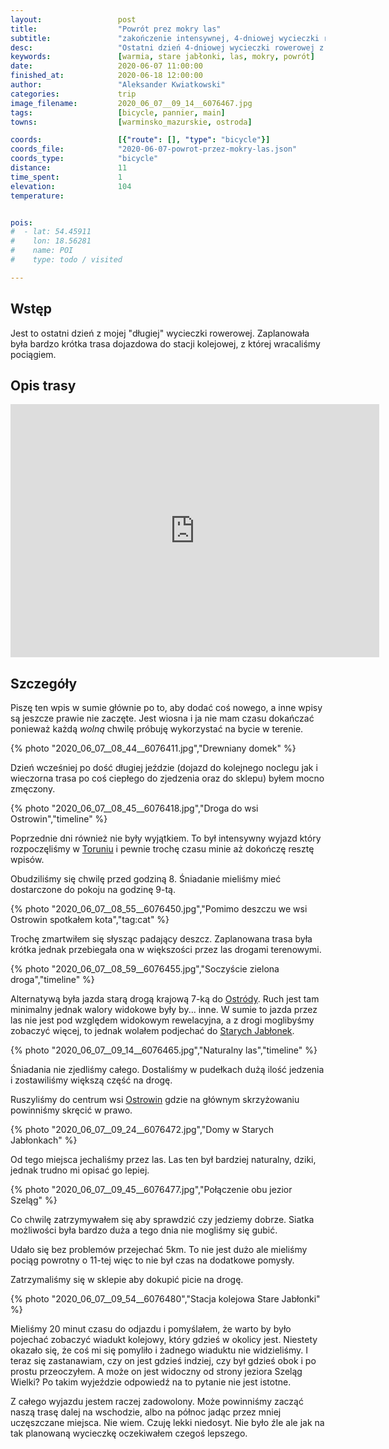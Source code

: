 ```yaml
---
layout:                 post
title:                  "Powrót prez mokry las"
subtitle:               "zakończenie intensywnej, 4-dniowej wycieczki rowerowej, dojazd do Starych Jabłonek"
desc:                   "Ostatni dzień 4-dniowej wycieczki rowerowej z Torunia. Tego dnia przejechaliśmy tylko przez las do Starych Jabłonek mając nadzieję, że kiedyś dalej na wschód z tego miejsca będziemy jechać rowerami."
keywords:               [warmia, stare jabłonki, las, mokry, powrót]
date:                   2020-06-07 11:00:00
finished_at:            2020-06-18 12:00:00
author:                 "Aleksander Kwiatkowski"
categories:             trip
image_filename:         2020_06_07__09_14__6076467.jpg
tags:                   [bicycle, pannier, main]
towns:                  [warminsko_mazurskie, ostroda]

coords:                 [{"route": [], "type": "bicycle"}]
coords_file:            "2020-06-07-powrot-przez-mokry-las.json"
coords_type:            "bicycle"
distance:               11
time_spent:             1
elevation:              104
temperature:            


pois:
#  - lat: 54.45911
#    lon: 18.56281
#    name: POI
#    type: todo / visited

---
```


[wiki-ostroda]: https://pl.wikipedia.org/wiki/Ostr%C3%B3da
[wiki-ostrowin]: https://pl.wikipedia.org/wiki/Ostrowin
[wiki-torun]: https://pl.wikipedia.org/wiki/Toru%C5%84
[wiki-stare-jablonki]: https://pl.wikipedia.org/wiki/Stare_Jab%C5%82onki

## Wstęp

Jest to ostatni dzień z mojej "długiej" wycieczki rowerowej. Zaplanowała
była bardzo krótka trasa dojazdowa do stacji kolejowej, z której
wracaliśmy pociągiem.

## Opis trasy

<iframe height='405' width='590' frameborder='0' allowtransparency='true' scrolling='no' src='https://www.strava.com/activities/3578726161/embed/110d1ed1bb8117851ee6402a404cfaf943f71546'></iframe>

## Szczegóły

Piszę ten wpis w sumie głównie po to, aby dodać coś nowego, a inne wpisy są
jeszcze prawie nie zaczęte. Jest wiosna i ja nie mam czasu dokańczać ponieważ
każdą *wolną* chwilę próbuję wykorzystać na bycie w terenie.

{% photo "2020_06_07__08_44__6076411.jpg","Drewniany domek" %}

Dzień wcześniej po dość długiej jeździe (dojazd do kolejnego noclegu jak i wieczorna
trasa po coś ciepłego do zjedzenia oraz do sklepu) byłem mocno zmęczony.

{% photo "2020_06_07__08_45__6076418.jpg","Droga do wsi Ostrowin","timeline" %}

Poprzednie dni również nie były wyjątkiem. To był intensywny wyjazd który
rozpoczęliśmy w [Toruniu][wiki-torun] i pewnie trochę czasu minie aż
dokończę resztę wpisów.

Obudziliśmy się chwilę przed godziną 8. Śniadanie mieliśmy mieć dostarczone
do pokoju na godzinę 9-tą.

{% photo "2020_06_07__08_55__6076450.jpg","Pomimo deszczu we wsi Ostrowin spotkałem kota","tag:cat" %}

Trochę zmartwiłem się słysząc padający deszcz. Zaplanowana trasa była krótka jednak
przebiegała ona w większości przez las drogami terenowymi.

{% photo "2020_06_07__08_59__6076455.jpg","Soczyście zielona droga","timeline" %}

Alternatywą była jazda starą drogą krajową 7-ką do [Ostródy][wiki-ostroda].
Ruch jest tam minimalny jednak walory widokowe były by... inne. W sumie to jazda
przez las nie jest pod względem widokowym rewelacyjna, a z drogi moglibyśmy zobaczyć
więcej, to jednak wolałem podjechać do [Starych Jabłonek][wiki-stare-jablonki].

{% photo "2020_06_07__09_14__6076465.jpg","Naturalny las","timeline" %}

Śniadania nie zjedliśmy całego. Dostaliśmy w pudełkach dużą ilość jedzenia i zostawiliśmy
większą część na drogę.

Ruszyliśmy do centrum wsi [Ostrowin][wiki-ostrowin] gdzie na głównym skrzyżowaniu
powinniśmy skręcić w prawo.

{% photo "2020_06_07__09_24__6076472.jpg","Domy w Starych Jabłonkach" %}

Od tego miejsca jechaliśmy przez las. Las ten był bardziej naturalny, dziki,
jednak trudno mi opisać go lepiej.

{% photo "2020_06_07__09_45__6076477.jpg","Połączenie obu jezior Szeląg" %}

Co chwilę zatrzymywałem się aby sprawdzić czy jedziemy dobrze.
Siatka możliwości była bardzo duża a tego dnia nie mogliśmy się gubić.

Udało się bez problemów przejechać 5km. To nie jest dużo ale mieliśmy
pociąg powrotny o 11-tej więc to nie był czas na dodatkowe pomysły.

Zatrzymaliśmy się w sklepie aby dokupić picie na drogę.

{% photo "2020_06_07__09_54__6076480","Stacja kolejowa Stare Jabłonki" %}

Mieliśmy 20 minut czasu do odjazdu i pomyślałem, że warto by było
pojechać zobaczyć wiadukt kolejowy, który gdzieś w okolicy jest.
Niestety okazało się, że coś mi się pomyliło i żadnego wiaduktu nie widzieliśmy.
I teraz się zastanawiam, czy on jest gdzieś indziej, czy był gdzieś obok
i po prostu przeoczyłem. A może on jest widoczny od strony jeziora Szeląg Wielki?
Po takim wyjeździe odpowiedź na to pytanie nie jest istotne.

Z całego wyjazdu jestem raczej zadowolony. Może powinniśmy zacząć naszą trasę
dalej na wschodzie, albo na północ jadąc przez mniej uczęszczane miejsca.
Nie wiem. Czuję lekki niedosyt. Nie było źle ale jak na tak planowaną wycieczkę
oczekiwałem czegoś lepszego.
